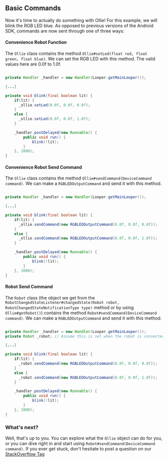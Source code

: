 
## Basic Commands

Now it's time to actually do something with Ollie! For this example, we will blink the RGB LED blue. As opposed to previous versions of the Android SDK, commands are now sent through one of three ways:

#### Convenience Robot Function

The `Ollie` class contains the method `Ollie#setLed(float red, float green, float blue)`. We can set the RGB LED with this method. The valid values here are 0.0f to 1.0f.

```java

private Handler _handler = new Handler(Looper.getMainLooper());

{...}

private void blink(final boolean lit) {
    if(lit) {
      _ollie.setLed(0.0f, 0.0f, 0.0f);                              
    } 
    else {
      _ollie.setLed(0.0f, 0.0f, 1.0f);                             
    }

    _handler.postDelayed(new Runnable() {
        public void run() {
            blink(!lit);
        }
    }, 1000);
}
```

#### Convenience Robot Send Command

The `Ollie` class contains the method `Ollie#sendCommand(DeviceCommand command)`. We can make a `RGBLEDOutputCommand` and send it with this method.

```java

private Handler _handler = new Handler(Looper.getMainLooper());

{...}

private void blink(final boolean lit) {
    if(lit) {
      _ollie.sendCommand(new RGBLEDOutputCommand(0.0f, 0.0f, 0.0f));                              
    } 
    else {
      _ollie.sendCommand(new RGBLEDOutputCommand(0.0f, 0.0f, 1.0f));                             
    }

    _handler.postDelayed(new Runnable() {
        public void run() {
            blink(!lit);
        }
    }, 1000);
}
```

#### Robot Send Command

The `Robot` class (the object we get from the `RobotChangedStateListener#changedState(Robot robot, RobotChangedStateNotificationType type)` method or by using `Ollie#getRobot()`) contains the method `Robot#sendCommand(DeviceCommand command)`. We can make a `RGBLEDOutputCommand` and send it with this method.

```java

private Handler _handler = new Handler(Looper.getMainLooper());
private Robot _robot; // Assume this is set when the robot is connected

{...}

private void blink(final boolean lit) {
    if(lit) {
      _robot.sendCommand(new RGBLEDOutputCommand(0.0f, 0.0f, 0.0f));                              
    } 
    else {
      _robot.sendCommand(new RGBLEDOutputCommand(0.0f, 0.0f, 1.0f));                             
    }

    _handler.postDelayed(new Runnable() {
        public void run() {
            blink(!lit);
        }
    }, 1000);
}
```

### What's next?

Well, that's up to you. You can explore what the `Ollie` object can do for you, or you can dive right in and start using `Robot#sendCommand(DeviceCommand command)`. If you ever get stuck, don't hesitate to post a question on our [StackOverflow Tag](http://stackoverflow.com/questions/tagged/sphero-api) 
